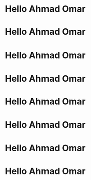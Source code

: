 # Hello Ahmad Omar
# Hello Ahmad Omar
# Hello Ahmad Omar
# Hello Ahmad Omar
# Hello Ahmad Omar
# Hello Ahmad Omar
# Hello Ahmad Omar
# Hello Ahmad Omar
